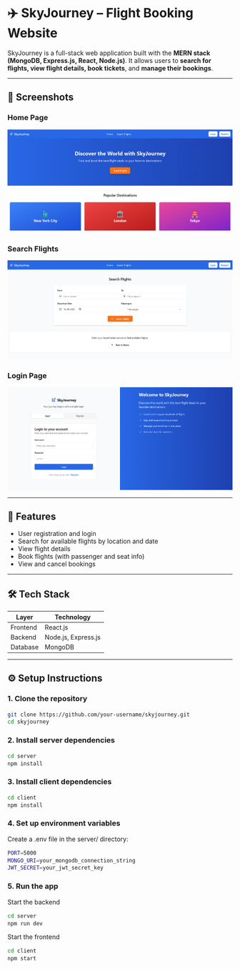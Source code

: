 # ✈️ SkyJourney – Flight Booking Website

SkyJourney is a full-stack web application built with the **MERN stack (MongoDB, Express.js, React, Node.js)**. It allows users to **search for flights, view flight details, book tickets**, and **manage their bookings**.

---

## 📸 Screenshots

### Home Page
![Home-Page](./public/images/1.png)

### Search Flights
![Search-Flights](./public/images/2.png)

### Login Page
![Login-Page](./public/images/3.png)

---

## 🚀 Features

- User registration and login
- Search for available flights by location and date
- View flight details
- Book flights (with passenger and seat info)
- View and cancel bookings

---

## 🛠️ Tech Stack

| Layer         | Technology           |
|---------------|----------------------|
| Frontend      | React.js             |
| Backend       | Node.js, Express.js |
| Database      | MongoDB              |

---

## ⚙️ Setup Instructions

### 1. Clone the repository

```bash
git clone https://github.com/your-username/skyjourney.git
cd skyjourney
```

### 2. Install server dependencies

```bash
cd server
npm install
```

### 3. Install client dependencies

```bash
cd client
npm install
```

### 4. Set up environment variables
Create a .env file in the server/ directory:
```bash
PORT=5000
MONGO_URI=your_mongodb_connection_string
JWT_SECRET=your_jwt_secret_key
```

### 5. Run the app
Start the backend
```bash
cd server
npm run dev
```
Start the frontend
```bash
cd client
npm start
```
